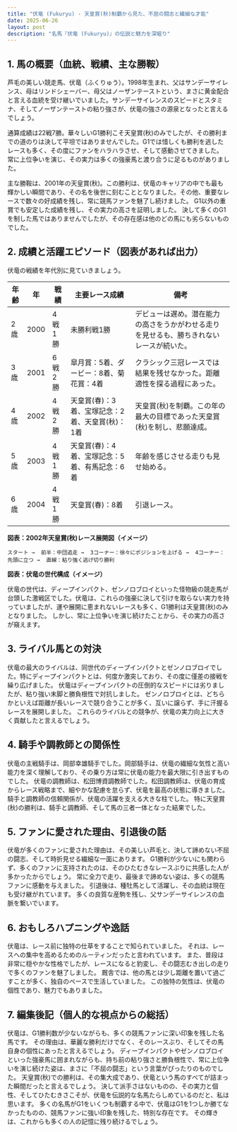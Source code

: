 ```yaml
---
title: "伏竜 (Fukuryu) - 天皇賞(秋)制覇から見た、不屈の闘志と繊細な才能"
date: 2025-06-26
layout: post
description: "名馬『伏竜 (Fukuryu)』の伝説と魅力を深堀り"
---
```


## 1. 馬の概要（血統、戦績、主な勝鞍）

芦毛の美しい競走馬、伏竜（ふくりゅう）。1998年生まれ、父はサンデーサイレンス、母はリンドシェーバー、母父はノーザンテーストという、まさに黄金配合と言える血統を受け継いでいました。サンデーサイレンスのスピードとスタミナ、そしてノーザンテーストの粘り強さが、伏竜の強さの源泉となったと言えるでしょう。

通算成績は22戦7勝。華々しいG1勝利こそ天皇賞(秋)のみでしたが、その勝利までの道のりは決して平坦ではありませんでした。G1では惜しくも勝利を逃したレースも多く、その度にファンをハラハラさせ、そして感動させてきました。  常に上位争いを演じ、その実力は多くの強豪馬と渡り合うに足るものがありました。

主な勝鞍は、2001年の天皇賞(秋)。この勝利は、伏竜のキャリアの中でも最も輝かしい瞬間であり、その名を後世に刻むこととなりました。その他、重要なレースで数々の好成績を残し、常に競馬ファンを魅了し続けました。  G1以外の重賞でも安定した成績を残し、その実力の高さを証明しました。  決して多くのG1を制した馬ではありませんでしたが、その存在感は他のどの馬にも劣らないものでした。


## 2. 成績と活躍エピソード（図表があれば出力）

伏竜の戦績を年代別に見ていきましょう。

| 年齢 | 年 | 戦績 | 主要レース成績 | 備考 |
|---|---|---|---|---|
| 2歳 | 2000 | 4戦1勝 |  未勝利戦1勝 |  デビューは遅め。潜在能力の高さをうかがわせる走りを見せるも、勝ちきれないレースが続いた。 |
| 3歳 | 2001 | 6戦2勝 |  皐月賞：5着、ダービー：8着、菊花賞：4着 |  クラシック三冠レースでは結果を残せなかった。距離適性を探る過程にあった。 |
| 4歳 | 2002 | 4戦2勝 |  天皇賞(春)：3着、宝塚記念：2着、天皇賞(秋)：1着 |  天皇賞(秋)を制覇。この年の最大の目標であった天皇賞(秋)を制し、悲願達成。 |
| 5歳 | 2003 | 4戦1勝 |  天皇賞(春)：4着、宝塚記念：5着、有馬記念：6着 |  年齢を感じさせる走りも見せ始める。 |
| 6歳 | 2004 | 4戦1勝 |  天皇賞(春)：8着 |  引退レース。 |


**図表：2002年天皇賞(秋)レース展開図（イメージ）**

```
スタート →  前半：中団追走 →  3コーナー：徐々にポジションを上げる →  4コーナー：先頭に立つ →  直線：粘り強く逃げ切り勝利
```

**図表：伏竜の世代構成（イメージ）**

伏竜の世代は、ディープインパクト、ゼンノロブロイといった怪物級の競走馬が台頭した激戦区でした。伏竜は、これらの強豪に決して引けを取らない実力を持っていましたが、運や展開に恵まれないレースも多く、G1勝利は天皇賞(秋)のみとなりました。  しかし、常に上位争いを演じ続けたことから、その実力の高さが窺えます。


## 3. ライバル馬との対決

伏竜の最大のライバルは、同世代のディープインパクトとゼンノロブロイでした。特にディープインパクトとは、何度か激突しており、その度に僅差の接戦を繰り広げました。  伏竜はディープインパクトの圧倒的なスピードには劣りましたが、粘り強い末脚と勝負根性で対抗しました。  ゼンノロブロイとは、どちらかといえば距離が長いレースで競り合うことが多く、互いに譲らず、手に汗握るレースを展開しました。  これらのライバルとの競争が、伏竜の実力向上に大きく貢献したと言えるでしょう。


## 4. 騎手や調教師との関係性

伏竜の主戦騎手は、岡部幸雄騎手でした。岡部騎手は、伏竜の繊細な気性と高い能力を深く理解しており、その乗り方は常に伏竜の能力を最大限に引き出すものでした。  伏竜の調教師は、松田博資調教師でした。松田調教師は、伏竜の育成からレース戦略まで、細やかな配慮を怠らず、伏竜を最高の状態に導きました。  騎手と調教師の信頼関係が、伏竜の活躍を支える大きな柱でした。  特に天皇賞(秋)の勝利は、騎手と調教師、そして馬の三者一体となった結果でした。


## 5. ファンに愛された理由、引退後の話

伏竜が多くのファンに愛された理由は、その美しい芦毛と、決して諦めない不屈の闘志、そして時折見せる繊細な一面にあります。  G1勝利が少ないにも関わらず、多くのファンに支持されたのは、そのひたむきなレースぶりに共感した人が多かったからでしょう。  常に全力で走り、最後まで諦めない姿は、多くの競馬ファンに感動を与えました。  引退後は、種牡馬として活躍し、その血統は現在も受け継がれています。  多くの良質な産駒を残し、父サンデーサイレンスの血脈を繋いでいます。


## 6. おもしろハプニングや逸話

伏竜は、レース前に独特の仕草をすることで知られていました。  それは、レースへの集中を高めるためのルーティンだったと言われています。  また、普段は非常に穏やかな性格でしたが、レースになると豹変し、その闘志むき出しの走りで多くのファンを魅了しました。  厩舎では、他の馬とは少し距離を置いて過ごすことが多く、独自のペースで生活していました。  この独特の気性は、伏竜の個性であり、魅力でもありました。


## 7. 編集後記（個人的な視点からの総括）

伏竜は、G1勝利数が少ないながらも、多くの競馬ファンに深い印象を残した名馬です。  その理由は、華麗な勝利だけでなく、そのレースぶり、そしてその馬自身の個性にあったと言えるでしょう。  ディープインパクトやゼンノロブロイといった強豪馬に囲まれながらも、持ち前の粘り強さと勝負根性で、常に上位争いを演じ続けた姿は、まさに「不屈の闘志」という言葉がぴったりのものでした。  天皇賞(秋)での勝利は、その集大成であり、伏竜という馬のすべてが詰まった瞬間だったと言えるでしょう。  決して派手さはないものの、その実力と個性、そしてひたむきさこそが、伏竜を伝説的な名馬たらしめているのだと、私は思います。  多くの名馬がG1をいくつも制覇する中で、伏竜はG1を1つしか勝てなかったものの、競馬ファンに強い印象を残した、特別な存在です。  その輝きは、これからも多くの人の記憶に残り続けるでしょう。
